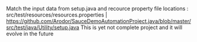 Match the input data from setup.java and recource property file
locations : src/test/resources/resources.properties  | https://github.com/Arodor/SauceDemoAutomationProject.java/blob/master/src/test/java/Utility/setup.java
This is yet not complete project and it will evolve in the future
